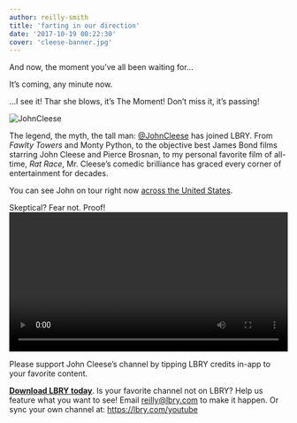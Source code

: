```yaml
---
author: reilly-smith
title: 'farting in our direction'
date: '2017-10-19 00:22:30'
cover: 'cleese-banner.jpg'
---
```

And now, the moment you’ve all been waiting for...

It’s coming, any minute now.

...I see it! Thar she blows, it’s The Moment! Don’t miss it, it’s passing!

![JohnCleese](/img/news/cleese-inline.jpg)

The legend, the myth, the tall man: [@JohnCleese](https://open.lbry.com/%40JohnCleese) has joined LBRY. From *Fawlty Towers* and Monty Python, to the objective best James Bond films starring John Cleese and Pierce Brosnan, to my personal favorite film of all-time, *Rat Race*, Mr. Cleese’s comedic brilliance has graced every corner of entertainment for decades.

You can see John on tour right now [across the United States](http://www.montypython.com/news_jchg2017/422).

Skeptical? Fear not. Proof!
<video width="100%" controls src="https://spee.ch/86131eb2e741d127b5484a8b4e47a566a9e025ad/jc-c3NF349aEHM.mp4"/></video>

Please support John Cleese’s channel by tipping LBRY credits in-app to your favorite content.

**[Download LBRY today](https://lbry.com/get)**. Is your favorite channel not on LBRY? Help us feature what you want to see! Email reilly@lbry.com to make it happen. Or sync your own channel at: https://lbry.com/youtube
